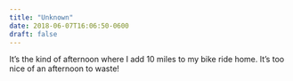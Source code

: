 ```yaml
---
title: "Unknown"
date: 2018-06-07T16:06:50-0600
draft: false
---
```


It’s the kind of afternoon where I add 10 miles to my bike ride home. It’s too nice of an afternoon to waste!
